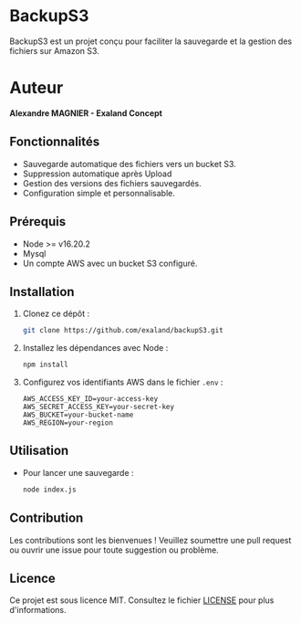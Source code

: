 # BackupS3

BackupS3 est un projet conçu pour faciliter la sauvegarde et la gestion des fichiers sur Amazon S3.

# Auteur
**Alexandre MAGNIER - Exaland Concept**

## Fonctionnalités

- Sauvegarde automatique des fichiers vers un bucket S3.
- Suppression automatique après Upload
- Gestion des versions des fichiers sauvegardés.
- Configuration simple et personnalisable.

## Prérequis

- Node >= v16.20.2
- Mysql
- Un compte AWS avec un bucket S3 configuré.

## Installation

1. Clonez ce dépôt :
    ```bash
    git clone https://github.com/exaland/backupS3.git
    ```
2. Installez les dépendances avec Node :
    ```bash
    npm install
    ```
3. Configurez vos identifiants AWS dans le fichier `.env` :
    ```
    AWS_ACCESS_KEY_ID=your-access-key
    AWS_SECRET_ACCESS_KEY=your-secret-key
    AWS_BUCKET=your-bucket-name
    AWS_REGION=your-region
    ```

## Utilisation

- Pour lancer une sauvegarde :
  ```bash
  node index.js
  ```

## Contribution

Les contributions sont les bienvenues ! Veuillez soumettre une pull request ou ouvrir une issue pour toute suggestion ou problème.

## Licence

Ce projet est sous licence MIT. Consultez le fichier [LICENSE](LICENSE) pour plus d'informations.